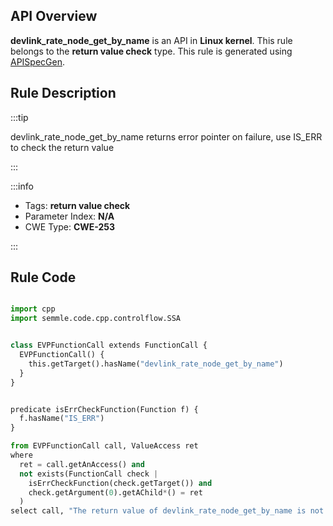 ---
---


## API Overview
**devlink_rate_node_get_by_name** is an API in **Linux kernel**. This rule belongs to the **return value check** type. This rule is generated using [APISpecGen](../../tools/APISpecGen).
## Rule Description

:::tip

devlink_rate_node_get_by_name returns error pointer on failure, use IS_ERR to check the return value

:::

:::info

- Tags: **return value check**
- Parameter Index: **N/A**
- CWE Type: **CWE-253**

:::

## Rule Code
```python

import cpp
import semmle.code.cpp.controlflow.SSA


class EVPFunctionCall extends FunctionCall {
  EVPFunctionCall() {
    this.getTarget().hasName("devlink_rate_node_get_by_name")
  }
}


predicate isErrCheckFunction(Function f) {
  f.hasName("IS_ERR") 
}

from EVPFunctionCall call, ValueAccess ret
where
  ret = call.getAnAccess() and
  not exists(FunctionCall check |
    isErrCheckFunction(check.getTarget()) and
    check.getArgument(0).getAChild*() = ret
  )
select call, "The return value of devlink_rate_node_get_by_name is not checked with IS_ERR."
    
```